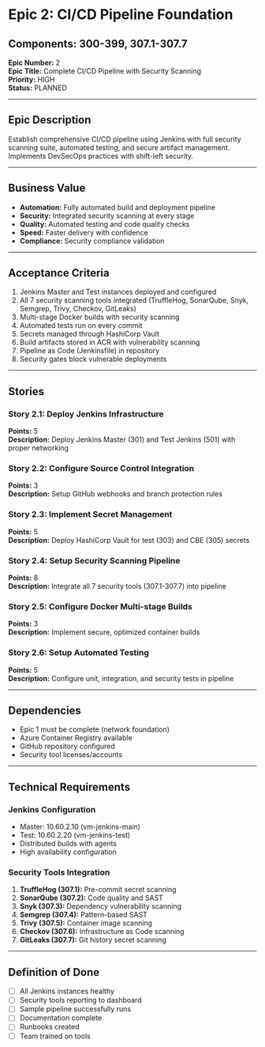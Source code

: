 # Epic 2: CI/CD Pipeline Foundation
## Components: 300-399, 307.1-307.7

**Epic Number:** 2  
**Epic Title:** Complete CI/CD Pipeline with Security Scanning  
**Priority:** HIGH  
**Status:** PLANNED  

---

## Epic Description

Establish comprehensive CI/CD pipeline using Jenkins with full security scanning suite, automated testing, and secure artifact management. Implements DevSecOps practices with shift-left security.

---

## Business Value

- **Automation:** Fully automated build and deployment pipeline
- **Security:** Integrated security scanning at every stage  
- **Quality:** Automated testing and code quality checks
- **Speed:** Faster delivery with confidence
- **Compliance:** Security compliance validation

---

## Acceptance Criteria

1. Jenkins Master and Test instances deployed and configured
2. All 7 security scanning tools integrated (TruffleHog, SonarQube, Snyk, Semgrep, Trivy, Checkov, GitLeaks)
3. Multi-stage Docker builds with security scanning
4. Automated tests run on every commit
5. Secrets managed through HashiCorp Vault
6. Build artifacts stored in ACR with vulnerability scanning
7. Pipeline as Code (Jenkinsfile) in repository
8. Security gates block vulnerable deployments

---

## Stories

### Story 2.1: Deploy Jenkins Infrastructure
**Points:** 5  
**Description:** Deploy Jenkins Master (301) and Test Jenkins (501) with proper networking

### Story 2.2: Configure Source Control Integration  
**Points:** 3  
**Description:** Setup GitHub webhooks and branch protection rules

### Story 2.3: Implement Secret Management
**Points:** 5  
**Description:** Deploy HashiCorp Vault for test (303) and CBE (305) secrets

### Story 2.4: Setup Security Scanning Pipeline
**Points:** 8  
**Description:** Integrate all 7 security tools (307.1-307.7) into pipeline

### Story 2.5: Configure Docker Multi-stage Builds
**Points:** 3  
**Description:** Implement secure, optimized container builds

### Story 2.6: Setup Automated Testing
**Points:** 5  
**Description:** Configure unit, integration, and security tests in pipeline

---

## Dependencies

- Epic 1 must be complete (network foundation)
- Azure Container Registry available
- GitHub repository configured
- Security tool licenses/accounts

---

## Technical Requirements

### Jenkins Configuration
- Master: 10.60.2.10 (vm-jenkins-main)
- Test: 10.60.2.20 (vm-jenkins-test)
- Distributed builds with agents
- High availability configuration

### Security Tools Integration
1. **TruffleHog (307.1):** Pre-commit secret scanning
2. **SonarQube (307.2):** Code quality and SAST
3. **Snyk (307.3):** Dependency vulnerability scanning
4. **Semgrep (307.4):** Pattern-based SAST
5. **Trivy (307.5):** Container image scanning
6. **Checkov (307.6):** Infrastructure as Code scanning
7. **GitLeaks (307.7):** Git history secret scanning

---

## Definition of Done

- [ ] All Jenkins instances healthy
- [ ] Security tools reporting to dashboard
- [ ] Sample pipeline successfully runs
- [ ] Documentation complete
- [ ] Runbooks created
- [ ] Team trained on tools